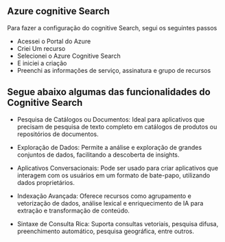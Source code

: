 ## Azure cognitive Search
Para fazer a configuração do cognitive Search, segui os seguintes passos
*  Acessei o Portal do Azure
*  Criei Um recurso
*  Selecionei o Azure Cognitive Search
*  E iniciei a criação 
*  Preenchi as informações de serviço, assinatura e grupo de recursos

## Segue abaixo algumas das funcionalidades do Cognitive Search

* Pesquisa de Catálogos ou Documentos: Ideal para aplicativos que precisam de pesquisa de texto completo em catálogos de produtos ou repositórios de documentos.

* Exploração de Dados: Permite a análise e exploração de grandes conjuntos de dados, facilitando a descoberta de insights.

* Aplicativos Conversacionais: Pode ser usado para criar aplicativos que interagem com os usuários em um formato de bate-papo, utilizando dados proprietários.

* Indexação Avançada: Oferece recursos como agrupamento e vetorização de dados, análise lexical e enriquecimento de IA para extração e transformação de conteúdo.

* Sintaxe de Consulta Rica: Suporta consultas vetoriais, pesquisa difusa, preenchimento automático, pesquisa geográfica, entre outros.
